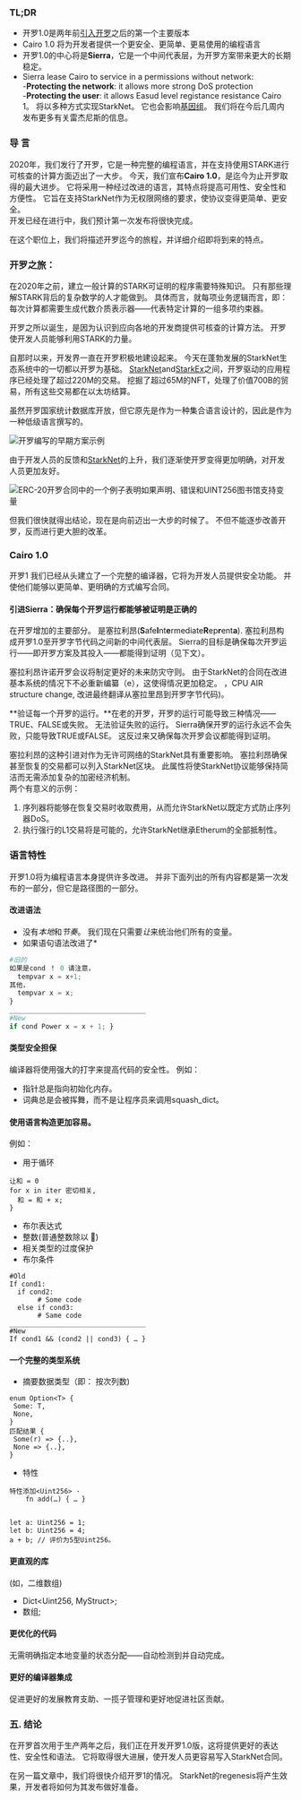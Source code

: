### TL;DR

* 开罗1.0是两年前[引入开罗](https://medium.com/starkware/hello-cairo-3cb43b13b209)之后的第一个主要版本
* Cairo 1.0 将为开发者提供一个更安全、更简单、更易使用的编程语言
* 开罗1.0的中心将是**Sierra**，它是一个中间代表层，为开罗方案带来更大的长期稳定。
* Sierra lease Cairo to service in a permissions without network:\
  -**Protecting the network**: it allows more strong DoS protection\
  -**Protecting the user**: it allows Easud level registance resistance Cairo 1。 将以多种方式实现StarkNet。 它也会影响[基因组](https://medium.com/starkware/regenesis-starknets-no-sweat-state-reset-e296b12b80ae)。 我们将在今后几周内发布更多有关雷杰尼斯的信息。

### 导 言

2020年，我们发行了开罗，它是一种完整的编程语言，并在支持使用STARK进行可核查的计算方面迈出了一大步。 今天，我们宣布**Cairo 1.0**，是迄今为止开罗取得的最大进步。 它将采用一种经过改进的语言，其特点将提高可用性、安全性和方便性。 它旨在支持StarkNet作为无权限网络的要求，使协议变得更简单、更安全。\
开发已经在进行中，我们预计第一次发布将很快完成。

在这个职位上，我们将描述开罗迄今的旅程，并详细介绍即将到来的特点。

### 开罗之旅：

在2020年之前，建立一般计算的STARK可证明的程序需要特殊知识。 只有那些理解STARK背后的复杂数学的人才能做到。 具体而言，就每项业务逻辑而言，即： 每次计算都需要生成代数介质表示器——代表特定计算的一组多项约束器。

开罗之所以诞生，是因为认识到应向各地的开发商提供可核查的计算方法。 开罗使开发人员能够利用STARK的力量。

自那时以来，开发界一直在开罗积极地建设起来。 今天在蓬勃发展的StarkNet生态系统中的一切都以开罗为基础。 [StarkNet](https://starkware.co/starknet/)and[StarkEx](https://starkware.co/starkex/)之间，开罗驱动的应用程序已经处理了超过220M的交易。 挖掘了超过65M的NFT，处理了价值700B的贸易，所有这些交易都在以太坊结算。

虽然开罗国家统计数据库开放，但它原先是作为一种集合语言设计的，因此是作为一种低级语言撰写的。

![开罗编写的早期方案示例](/assets/cairocode_01.png "开罗编写的早期方案示例")

由于开发人员的反馈和[StarkNet](https://starkware.co/starknet/)的上升，我们逐渐使开罗变得更加明确，对开发人员更加友好。

![ERC-20开罗合同中的一个例子表明如果声明、错误和UINT256图书馆支持变量](/assets/cairocode_02.png "ERC-20开罗合同中的一个例子表明如果声明、错误和UINT256图书馆支持变量")

但我们很快就得出结论，现在是向前迈出一大步的时候了。 不但不能逐步改善开罗，反而进行更大胆的改革。

### Cairo 1.0

开罗1 我们已经从头建立了一个完整的编译器，它将为开发人员提供安全功能。 并使他们能够以更简单、更明确的方式编写合同。

#### 引进Sierra：确保每个开罗运行都能够被证明是正确的

在开罗增加的主要部分。 是塞拉利昂(**S**afe**I**nt**e**rmediate**R**ep**r**ent**a**). 塞拉利昂构成开罗1.0至开罗字节代码之间新的中间代表层。 Sierra的目标是确保每次开罗运行——即开罗方案及其投入——都能得到证明（见下文）。

塞拉利昂许诺开罗会议将制定更好的未来防灾守则。 由于StarkNet的合同在改进基本系统的情况下不必重新编纂（e），这使得情况更加稳定。 ，CPU AIR structure change, 改进最终翻译从塞拉里昂到开罗字节代码)。

**验证每一个开罗的运行。**在老的开罗，开罗的运行可能导致三种情况——TRUE、FALSE或失败。 无法验证失败的运行。 Sierra确保开罗的运行永远不会失败，只能导致TRUE或FALSE。 这反过来又确保每次开罗会议都能得到证明。

塞拉利昂的这种引进对作为无许可网络的StarkNet具有重要影响。 塞拉利昂确保甚至恢复的交易都可以列入StarkNet区块。 此属性将使StarkNet协议能够保持简洁而无需添加复杂的加密经济机制。\
两个有意义的示例：

1. 序列器将能够在恢复交易时收取费用，从而允许StarkNet以既定方式防止序列器DoS。
2. 执行强行的L1交易将是可能的，允许StarkNet继承Etherum的全部抵制性。

### **语言特性**

开罗1.0将为编程语言本身提供许多改进。 并非下面列出的所有内容都是第一次发布的一部分，但它是路径图的一部分。

#### **改进语法**

* 没有*本地*和*节奏*。 我们现在只需要*让*来统治他们所有的变量。
* 如果</em>语句语法改进了*</li> </ul>

```python
#旧的
如果是cond ！ 0 请注意，
  tempvar x = x+1;
其他，
  tempvar x = x;
}
__________________________________
#New
if cond Power x = x + 1; }
```

#### **类型安全担保**

编译器将使用强大的打字来提高代码的安全性。 例如：

* 指针总是指向初始化内存。
* 词典总是会被挥舞，而不是让程序员来调用squash_dict。

#### **使用语言构造更加容易。**

例如：

* 用于循环

```
让和 = 0
for x in iter 密切相关,
  和 = 和 + x;
}
```

* 布尔表达式
* 整数(普通整数除以 👯)
* 相关类型的过度保护
* 布尔条件

```
#Old
If cond1:
  if cond2:
       # Some code
  else if cond3:
       # Same code
__________________________________
#New
If cond1 && (cond2 || cond3) { … }
```

#### **一个完整的类型系统**

* 摘要数据类型（即： 按次列数)

```
enum Option<T> {
 Some: T,
 None,
}
匹配结果 {
 Some(r) => {..},
 None => {..},
}
```

* 特性

```
特性添加<Uint256> ·
    fn add(…) { … }


let a: Uint256 = 1;
let b: Uint256 = 4;
a + b; // 评价为5型Uint256。
```

#### **更直观的库**

(如，二维数组)

* Dict<Uint256, MyStruct>;
* 数组<MyOtherStruct>;

#### **更优化的代码**

无需明确指定本地变量的状态分配——自动检测到并自动完成。

#### **更好的编译器集成**

促进更好的发展教育支助、一揽子管理和更好地促进社区贡献。

### **五. 结论**

在开罗首次用于生产两年之后，我们正在开发开罗1.0版，这将提供更好的表达性、安全性和语法。 它将取得很大进展，使开发人员更容易写入StarkNet合同。

在另一篇文章中，我们将很快介绍开罗1的情况。 StarkNet的regenesis将产生效果，开发者将如何为其发布做好准备。